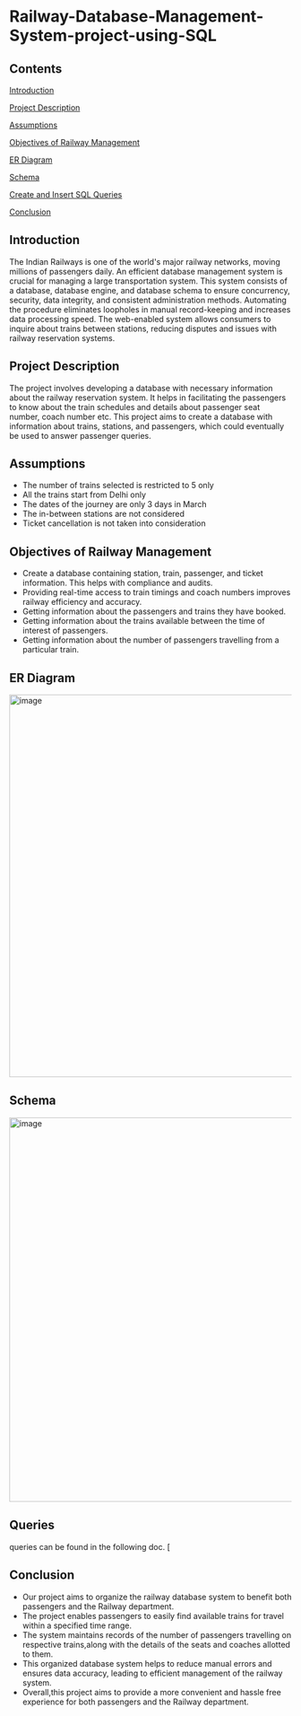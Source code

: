 # Railway-Database-Management-System-project-using-SQL
## Contents
   
[Introduction](#introduction)

[Project Description](#project-description)

[Assumptions](#assumptions)

[Objectives of Railway Management](#objectives-of-railway-management)

[ER Diagram](#er-diagram)

[Schema](#schema)

[Create and Insert SQL Queries](#create-and-insert-SQL-queries)

[Conclusion](#conclusion)

## Introduction

The Indian Railways is one of the world's major railway networks, moving millions of passengers daily. 
An efficient database management system is crucial for managing a large transportation system. 
This system consists of a database, database engine, and database schema to ensure concurrency, security, data integrity, and consistent administration methods. 
Automating the procedure eliminates loopholes in manual record-keeping and increases data processing speed. 
The web-enabled system allows consumers to inquire about trains between stations, reducing disputes and issues with railway reservation systems.

## Project Description

The project involves developing a database with necessary information about the railway reservation system. 
It helps in facilitating the passengers to know about the train schedules and details about passenger seat number, coach number etc.
This project aims to create a database with information about trains, stations, and passengers, which could eventually be used to answer passenger queries. 

## Assumptions

- The number of trains selected is restricted to 5 only
- All the trains start from Delhi only
- The dates of the journey are only 3 days in March
- The in-between stations are not considered
- Ticket cancellation is not taken into consideration

## Objectives of Railway Management

- Create a database containing station, train, passenger, and ticket information. This helps with compliance and audits.
- Providing real-time access to train timings and coach numbers improves railway efficiency and accuracy.  
- Getting information about the passengers and trains they have booked. 
- Getting information about the trains available between the time of interest of passengers.
- Getting information about the number of passengers travelling from a particular train.

## ER Diagram

<img width="1214" height="682" alt="image" src="https://github.com/user-attachments/assets/4ada0eb8-0ac6-4bf4-b4a4-afa6a8f911db" />

## Schema
   
   <img width="1217" height="685" alt="image" src="https://github.com/user-attachments/assets/85086154-3724-4171-9e7c-c426c47fb77d" />

## Queries

queries can be found in the following doc.
[
   
## Conclusion

- Our project aims to organize the railway database system to benefit both passengers and the Railway department.
- The project enables passengers to easily find available trains for travel within a specified time range.
- The system maintains records of the number of passengers travelling on respective trains,along with the details of the seats and coaches allotted to them.
- This organized database system helps to reduce manual errors and ensures data accuracy,  leading to efficient management of the railway system.
- Overall,this project aims to provide a more convenient and hassle free experience for both  passengers and the Railway department.

